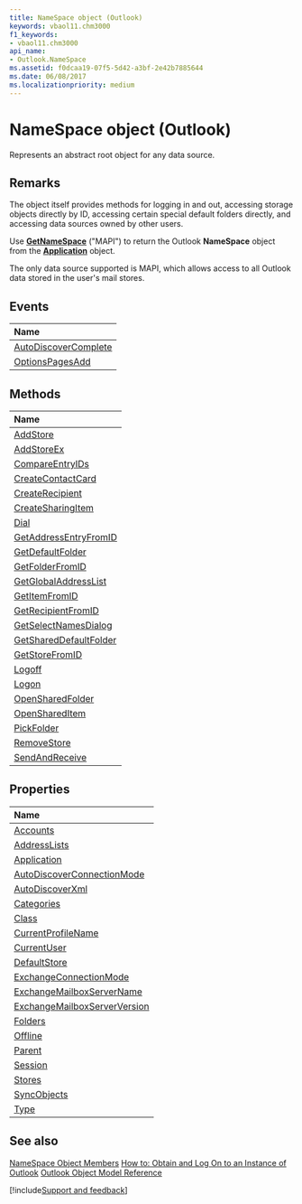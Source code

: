 ```yaml
---
title: NameSpace object (Outlook)
keywords: vbaol11.chm3000
f1_keywords:
- vbaol11.chm3000
api_name:
- Outlook.NameSpace
ms.assetid: f0dcaa19-07f5-5d42-a3bf-2e42b7885644
ms.date: 06/08/2017
ms.localizationpriority: medium
---
```



# NameSpace object (Outlook)

Represents an abstract root object for any data source.


## Remarks

The object itself provides methods for logging in and out, accessing storage objects directly by ID, accessing certain special default folders directly, and accessing data sources owned by other users.

Use **[GetNameSpace](Outlook.Application.GetNamespace.md)** ("MAPI") to return the Outlook **NameSpace** object from the **[Application](Outlook.Application.md)** object.

The only data source supported is MAPI, which allows access to all Outlook data stored in the user's mail stores.


## Events



|Name|
|:-----|
|[AutoDiscoverComplete](Outlook.NameSpace.AutoDiscoverComplete.md)|
|[OptionsPagesAdd](Outlook.NameSpace.OptionsPagesAdd.md)|

## Methods



|Name|
|:-----|
|[AddStore](Outlook.NameSpace.AddStore.md)|
|[AddStoreEx](Outlook.NameSpace.AddStoreEx.md)|
|[CompareEntryIDs](Outlook.NameSpace.CompareEntryIDs.md)|
|[CreateContactCard](Outlook.NameSpace.CreateContactCard.md)|
|[CreateRecipient](Outlook.NameSpace.CreateRecipient.md)|
|[CreateSharingItem](Outlook.NameSpace.CreateSharingItem.md)|
|[Dial](Outlook.NameSpace.Dial.md)|
|[GetAddressEntryFromID](Outlook.NameSpace.GetAddressEntryFromID.md)|
|[GetDefaultFolder](Outlook.NameSpace.GetDefaultFolder.md)|
|[GetFolderFromID](Outlook.NameSpace.GetFolderFromID.md)|
|[GetGlobalAddressList](Outlook.NameSpace.GetGlobalAddressList.md)|
|[GetItemFromID](Outlook.NameSpace.GetItemFromID.md)|
|[GetRecipientFromID](Outlook.NameSpace.GetRecipientFromID.md)|
|[GetSelectNamesDialog](Outlook.NameSpace.GetSelectNamesDialog.md)|
|[GetSharedDefaultFolder](Outlook.NameSpace.GetSharedDefaultFolder.md)|
|[GetStoreFromID](Outlook.NameSpace.GetStoreFromID.md)|
|[Logoff](Outlook.NameSpace.Logoff.md)|
|[Logon](Outlook.NameSpace.Logon.md)|
|[OpenSharedFolder](Outlook.NameSpace.OpenSharedFolder.md)|
|[OpenSharedItem](Outlook.NameSpace.OpenSharedItem.md)|
|[PickFolder](Outlook.NameSpace.PickFolder.md)|
|[RemoveStore](Outlook.NameSpace.RemoveStore.md)|
|[SendAndReceive](Outlook.NameSpace.SendAndReceive.md)|

## Properties



|Name|
|:-----|
|[Accounts](Outlook.NameSpace.Accounts.md)|
|[AddressLists](Outlook.NameSpace.AddressLists.md)|
|[Application](Outlook.NameSpace.Application.md)|
|[AutoDiscoverConnectionMode](Outlook.NameSpace.AutoDiscoverConnectionMode.md)|
|[AutoDiscoverXml](Outlook.NameSpace.AutoDiscoverXml.md)|
|[Categories](Outlook.NameSpace.Categories.md)|
|[Class](Outlook.NameSpace.Class.md)|
|[CurrentProfileName](Outlook.NameSpace.CurrentProfileName.md)|
|[CurrentUser](Outlook.NameSpace.CurrentUser.md)|
|[DefaultStore](Outlook.NameSpace.DefaultStore.md)|
|[ExchangeConnectionMode](Outlook.NameSpace.ExchangeConnectionMode.md)|
|[ExchangeMailboxServerName](Outlook.NameSpace.ExchangeMailboxServerName.md)|
|[ExchangeMailboxServerVersion](Outlook.NameSpace.ExchangeMailboxServerVersion.md)|
|[Folders](Outlook.NameSpace.Folders.md)|
|[Offline](Outlook.NameSpace.Offline.md)|
|[Parent](Outlook.NameSpace.Parent.md)|
|[Session](Outlook.NameSpace.Session.md)|
|[Stores](Outlook.NameSpace.Stores.md)|
|[SyncObjects](Outlook.NameSpace.SyncObjects.md)|
|[Type](Outlook.NameSpace.Type.md)|

## See also


[NameSpace Object Members](overview/Outlook.md)
[How to: Obtain and Log On to an Instance of Outlook](../outlook/How-to/Security/obtain-and-log-on-to-an-instance-of-outlook.md)
[Outlook Object Model Reference](overview/Outlook/object-model.md)

[!include[Support and feedback](~/includes/feedback-boilerplate.md)]

